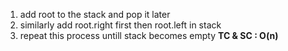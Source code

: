 1) add root to the stack and pop it later
2) similarly add root.right first then root.left in stack
3) repeat this process untill stack becomes empty
**TC  & SC : O(n)**